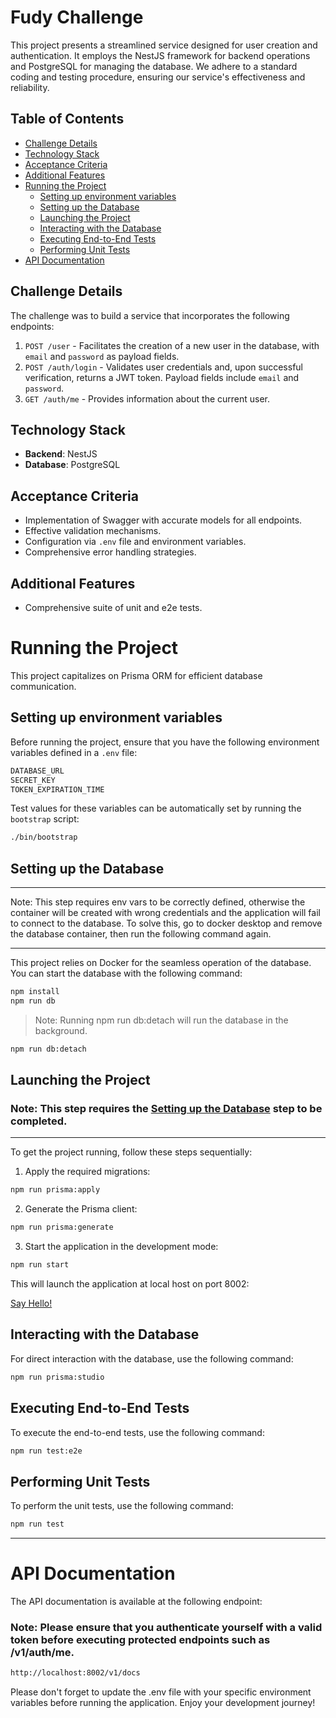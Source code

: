 # Fudy Challenge

This project presents a streamlined service designed for user creation and authentication. It employs the NestJS framework for backend operations and PostgreSQL for managing the database. We adhere to a standard coding and testing procedure, ensuring our service's effectiveness and reliability.

## Table of Contents

- [Challenge Details](#challenge-details)
- [Technology Stack](#technology-stack)
- [Acceptance Criteria](#acceptance-criteria)
- [Additional Features](#additional-features)
- [Running the Project](#running-the-project)
  - [Setting up environment variables](#setting-up-environment-variables)
  - [Setting up the Database](#setting-up-the-database)
  - [Launching the Project](#launching-the-project)
  - [Interacting with the Database](#interacting-with-the-database)
  - [Executing End-to-End Tests](#executing-end-to-end-tests)
  - [Performing Unit Tests](#performing-unit-tests)
- [API Documentation](#api-documentation)

## Challenge Details

The challenge was to build a service that incorporates the following endpoints:

1. `POST /user` - Facilitates the creation of a new user in the database, with `email` and `password` as payload fields.
2. `POST /auth/login` - Validates user credentials and, upon successful verification, returns a JWT token. Payload fields include `email` and `password`.
3. `GET /auth/me` - Provides information about the current user.

## Technology Stack

- **Backend**: NestJS
- **Database**: PostgreSQL

## Acceptance Criteria

- Implementation of Swagger with accurate models for all endpoints.
- Effective validation mechanisms.
- Configuration via `.env` file and environment variables.
- Comprehensive error handling strategies.

## Additional Features

- Comprehensive suite of unit and e2e tests.

# Running the Project

This project capitalizes on Prisma ORM for efficient database communication.

## Setting up environment variables

Before running the project, ensure that you have the following environment variables defined in a `.env` file:

```bash
DATABASE_URL
SECRET_KEY
TOKEN_EXPIRATION_TIME
```

Test values for these variables can be automatically set by running the `bootstrap` script:

```bash
./bin/bootstrap
```

## Setting up the Database

<hr/>
Note: This step requires env vars to be correctly defined, otherwise the container will be created with wrong credentials and the application will fail to connect to the database. To solve this, go to docker desktop and remove the database container, then run the following command again.
<hr/>

This project relies on Docker for the seamless operation of the database. You can start the database with the following command:

```bash
npm install
npm run db
```

> Note: Running npm run db:detach will run the database in the background.

```bash
npm run db:detach
```

## Launching the Project

### Note: This step requires the [Setting up the Database](#setting-up-the-database) step to be completed.

<hr/>

To get the project running, follow these steps sequentially:

1. Apply the required migrations:

```bash
npm run prisma:apply
```

2. Generate the Prisma client:

```bash
npm run prisma:generate
```

3. Start the application in the development mode:

```bash
npm run start
```

This will launch the application at local host on port 8002:

<a href="http://localhost:8002/v1">Say Hello!</a>

## Interacting with the Database

For direct interaction with the database, use the following command:

```bash
npm run prisma:studio
```

## Executing End-to-End Tests

To execute the end-to-end tests, use the following command:

```bash
npm run test:e2e
```

## Performing Unit Tests

To perform the unit tests, use the following command:

```bash
npm run test
```

<hr/>

# API Documentation

The API documentation is available at the following endpoint:

### Note: Please ensure that you authenticate yourself with a valid token before executing protected endpoints such as /v1/auth/me.

```bash
http://localhost:8002/v1/docs
```

Please don't forget to update the .env file with your specific environment variables before running the application. Enjoy your development journey!
